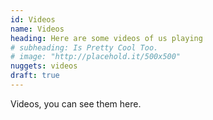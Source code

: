 ```yaml
---
id: Videos
name: Videos
heading: Here are some videos of us playing
# subheading: Is Pretty Cool Too.
# image: "http://placehold.it/500x500"
nuggets: videos
draft: true
---
```


Videos, you can see them here.